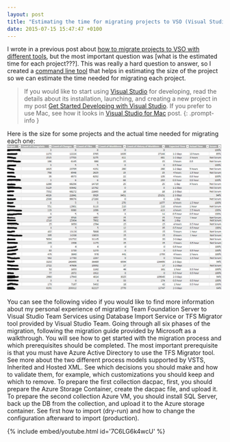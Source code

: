 ```yaml
---
layout: post
title: "Estimating the time for migrating projects to VSO (Visual Studio Online)"
date: 2015-07-15 15:47:47 +0100
---
```


I wrote in a previous post about [how to migrate projects to VSO with different tools](https://mohamedradwan-devops.github.io/posts/migration-to-vso-visual-studio-online-with-different-tools/), but the most important question was [what is the estimated time for each project???]. This was really a hard question to answer, so I created a [command line tool](https://visualstudiogallery.msdn.microsoft.com/f25cd380-7d2b-4aa1-b0d7-b10156702dc9) that helps in estimating the size of the project so we can estimate the time needed for migrating each project.

> If you would like to start using [Visual Studio](https://www.visualstudio.com/) for developing, read the details about its installation, launching, and creating a new project in my post [Get Started Developing with Visual Studio](https://mohamedradwan-devops.github.io/posts/get-started-developing-with-visual-studio-2015/). If you prefer to use Mac, see how it looks in [Visual Studio for Mac](https://mohamedradwan-devops.github.io/2017/07/30/visual-studio-for-mac/) post.
{: .prompt-info }

Here is the size for some projects and the actual time needed for migrating each one:
![TFSCount Report](/assets/img/2015/07/tfscount-report.png)

You can see the following video if you would like to find more information about my personal experience of migrating Team Foundation Server to Visual Studio Team Services using Database Import Service or TFS Migrator tool provided by Visual Studio Team. Going through all six phases of the migration, following the migration guide provided by Microsoft as a walkthrough. You will see how to get started with the migration process and which prerequisites should be completed. The most important prerequisite is that you must have Azure Active Directory to use the TFS Migrator tool. See more about the two different process models supported by VSTS, Inherited and Hosted XML. See which decisions you should make and how to validate them, for example, which customizations you should keep and which to remove. To prepare the first collection dacpac, first, you should prepare the Azure Storage Container, create the dacpac file, and upload it. To prepare the second collection Azure VM, you should install SQL Server, back up the DB from the collection, and upload it to the Azure storage container. See first how to import (dry-run) and how to change the configuration afterward to import (production).

{% include embed/youtube.html id='7C6LG6k4wcU' %}
